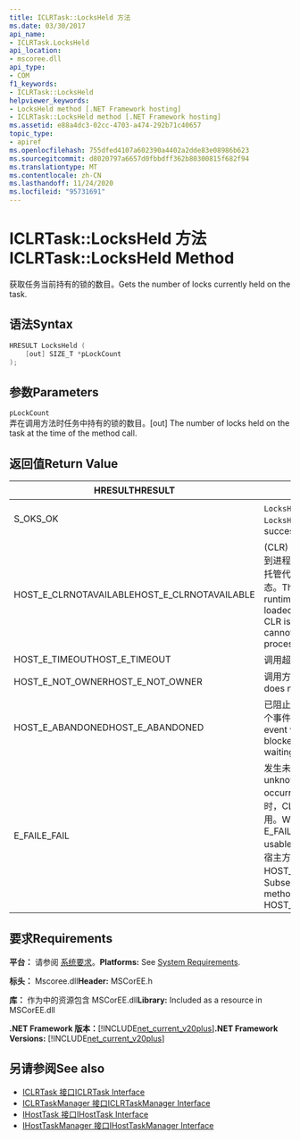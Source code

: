 ```yaml
---
title: ICLRTask::LocksHeld 方法
ms.date: 03/30/2017
api_name:
- ICLRTask.LocksHeld
api_location:
- mscoree.dll
api_type:
- COM
f1_keywords:
- ICLRTask::LocksHeld
helpviewer_keywords:
- LocksHeld method [.NET Framework hosting]
- ICLRTask::LocksHeld method [.NET Framework hosting]
ms.assetid: e88a4dc3-02cc-4703-a474-292b71c40657
topic_type:
- apiref
ms.openlocfilehash: 755dfed4107a602390a4402a2dde83e08986b623
ms.sourcegitcommit: d8020797a6657d0fbbdff362b80300815f682f94
ms.translationtype: MT
ms.contentlocale: zh-CN
ms.lasthandoff: 11/24/2020
ms.locfileid: "95731691"
---
```

# <a name="iclrtasklocksheld-method"></a><span data-ttu-id="411ab-102">ICLRTask::LocksHeld 方法</span><span class="sxs-lookup"><span data-stu-id="411ab-102">ICLRTask::LocksHeld Method</span></span>

<span data-ttu-id="411ab-103">获取任务当前持有的锁的数目。</span><span class="sxs-lookup"><span data-stu-id="411ab-103">Gets the number of locks currently held on the task.</span></span>  
  
## <a name="syntax"></a><span data-ttu-id="411ab-104">语法</span><span class="sxs-lookup"><span data-stu-id="411ab-104">Syntax</span></span>  
  
```cpp  
HRESULT LocksHeld (  
    [out] SIZE_T *pLockCount  
);  
```  
  
## <a name="parameters"></a><span data-ttu-id="411ab-105">参数</span><span class="sxs-lookup"><span data-stu-id="411ab-105">Parameters</span></span>  

 `pLockCount`  
 <span data-ttu-id="411ab-106">弄在调用方法时任务中持有的锁的数目。</span><span class="sxs-lookup"><span data-stu-id="411ab-106">[out] The number of locks held on the task at the time of the method call.</span></span>  
  
## <a name="return-value"></a><span data-ttu-id="411ab-107">返回值</span><span class="sxs-lookup"><span data-stu-id="411ab-107">Return Value</span></span>  
  
|<span data-ttu-id="411ab-108">HRESULT</span><span class="sxs-lookup"><span data-stu-id="411ab-108">HRESULT</span></span>|<span data-ttu-id="411ab-109">说明</span><span class="sxs-lookup"><span data-stu-id="411ab-109">Description</span></span>|  
|-------------|-----------------|  
|<span data-ttu-id="411ab-110">S_OK</span><span class="sxs-lookup"><span data-stu-id="411ab-110">S_OK</span></span>|<span data-ttu-id="411ab-111">`LocksHeld` 已成功返回。</span><span class="sxs-lookup"><span data-stu-id="411ab-111">`LocksHeld` returned successfully.</span></span>|  
|<span data-ttu-id="411ab-112">HOST_E_CLRNOTAVAILABLE</span><span class="sxs-lookup"><span data-stu-id="411ab-112">HOST_E_CLRNOTAVAILABLE</span></span>|<span data-ttu-id="411ab-113"> (CLR) 的公共语言运行时未加载到进程中，或 CLR 处于无法运行托管代码或成功处理调用的状态。</span><span class="sxs-lookup"><span data-stu-id="411ab-113">The common language runtime (CLR) has not been loaded into a process, or the CLR is in a state in which it cannot run managed code or process the call successfully.</span></span>|  
|<span data-ttu-id="411ab-114">HOST_E_TIMEOUT</span><span class="sxs-lookup"><span data-stu-id="411ab-114">HOST_E_TIMEOUT</span></span>|<span data-ttu-id="411ab-115">调用超时。</span><span class="sxs-lookup"><span data-stu-id="411ab-115">The call timed out.</span></span>|  
|<span data-ttu-id="411ab-116">HOST_E_NOT_OWNER</span><span class="sxs-lookup"><span data-stu-id="411ab-116">HOST_E_NOT_OWNER</span></span>|<span data-ttu-id="411ab-117">调用方不拥有该锁。</span><span class="sxs-lookup"><span data-stu-id="411ab-117">The caller does not own the lock.</span></span>|  
|<span data-ttu-id="411ab-118">HOST_E_ABANDONED</span><span class="sxs-lookup"><span data-stu-id="411ab-118">HOST_E_ABANDONED</span></span>|<span data-ttu-id="411ab-119">已阻止的线程或纤程正在等待某个事件时，该事件被取消。</span><span class="sxs-lookup"><span data-stu-id="411ab-119">An event was canceled while a blocked thread or fiber was waiting on it.</span></span>|  
|<span data-ttu-id="411ab-120">E_FAIL</span><span class="sxs-lookup"><span data-stu-id="411ab-120">E_FAIL</span></span>|<span data-ttu-id="411ab-121">发生未知的灾难性故障。</span><span class="sxs-lookup"><span data-stu-id="411ab-121">An unknown catastrophic failure occurred.</span></span> <span data-ttu-id="411ab-122">当方法返回 E_FAIL 时，CLR 在该进程内将不再可用。</span><span class="sxs-lookup"><span data-stu-id="411ab-122">When a method returns E_FAIL, the CLR is no longer usable within the process.</span></span> <span data-ttu-id="411ab-123">对宿主方法的后续调用会返回 HOST_E_CLRNOTAVAILABLE。</span><span class="sxs-lookup"><span data-stu-id="411ab-123">Subsequent calls to hosting methods return HOST_E_CLRNOTAVAILABLE.</span></span>|  
  
## <a name="requirements"></a><span data-ttu-id="411ab-124">要求</span><span class="sxs-lookup"><span data-stu-id="411ab-124">Requirements</span></span>  

 <span data-ttu-id="411ab-125">**平台：** 请参阅 [系统要求](../../get-started/system-requirements.md)。</span><span class="sxs-lookup"><span data-stu-id="411ab-125">**Platforms:** See [System Requirements](../../get-started/system-requirements.md).</span></span>  
  
 <span data-ttu-id="411ab-126">**标头：** Mscoree.dll</span><span class="sxs-lookup"><span data-stu-id="411ab-126">**Header:** MSCorEE.h</span></span>  
  
 <span data-ttu-id="411ab-127">**库：** 作为中的资源包含 MSCorEE.dll</span><span class="sxs-lookup"><span data-stu-id="411ab-127">**Library:** Included as a resource in MSCorEE.dll</span></span>  
  
 <span data-ttu-id="411ab-128">**.NET Framework 版本：**[!INCLUDE[net_current_v20plus](../../../../includes/net-current-v20plus-md.md)]</span><span class="sxs-lookup"><span data-stu-id="411ab-128">**.NET Framework Versions:** [!INCLUDE[net_current_v20plus](../../../../includes/net-current-v20plus-md.md)]</span></span>  
  
## <a name="see-also"></a><span data-ttu-id="411ab-129">另请参阅</span><span class="sxs-lookup"><span data-stu-id="411ab-129">See also</span></span>

- [<span data-ttu-id="411ab-130">ICLRTask 接口</span><span class="sxs-lookup"><span data-stu-id="411ab-130">ICLRTask Interface</span></span>](iclrtask-interface.md)
- [<span data-ttu-id="411ab-131">ICLRTaskManager 接口</span><span class="sxs-lookup"><span data-stu-id="411ab-131">ICLRTaskManager Interface</span></span>](iclrtaskmanager-interface.md)
- [<span data-ttu-id="411ab-132">IHostTask 接口</span><span class="sxs-lookup"><span data-stu-id="411ab-132">IHostTask Interface</span></span>](ihosttask-interface.md)
- [<span data-ttu-id="411ab-133">IHostTaskManager 接口</span><span class="sxs-lookup"><span data-stu-id="411ab-133">IHostTaskManager Interface</span></span>](ihosttaskmanager-interface.md)
